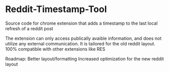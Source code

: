 # Reddit-Timestamp-Tool
Source code for chrome extension that adds a timestamp to the last local refresh of a reddit post

The extension can only access publically avaible information, and does not utilize any external communication. It is tailored for the old reddit layout. 100% compatible with other extensions like RES

Roadmap: Better layout/formatting
Increased optimization for the new reddit layout

